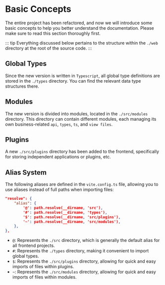 # Basic Concepts

The entire project has been refactored, and now we will introduce some basic concepts to help you better understand the documentation. Please make sure to read this section thoroughly first.

::: tip
Everything discussed below pertains to the structure within the `./web` directory at the root of the source code.
:::

## Global Types

Since the new version is written in `Typescript`, all global type definitions are stored in the `./types` directory. You can find the relevant data type structures there.

## Modules

The new version is divided into modules, located in the `./src/modules` directory. This directory can contain different modules, each managing its own business-related `api`, `types`, `ts`, and `view files`.

## Plugins

A new `./src/plugins` directory has been added to the frontend, specifically for storing independent applications or plugins, etc.

## Alias System
The following aliases are defined in the `vite.config.ts` file, allowing you to use aliases instead of full paths when importing files:

```json vite.config.ts
"resolve": {
    "alias": {
        '@': path.resolve(__dirname, 'src'),
        '#': path.resolve(__dirname, 'types'),
        '$': path.resolve(__dirname, 'src/plugins'),
        '~': path.resolve(__dirname, 'src/modules'),
    },
},
```

- `@`: Represents the `./src` directory, which is generally the default alias for all frontend projects.
- `#`: Represents the `./types` directory, making it convenient to import global types.
- `$`: Represents the `./src/plugins` directory, allowing for quick and easy imports of files within plugins.
- `~`: Represents the `./src/modules` directory, allowing for quick and easy imports of files within modules.